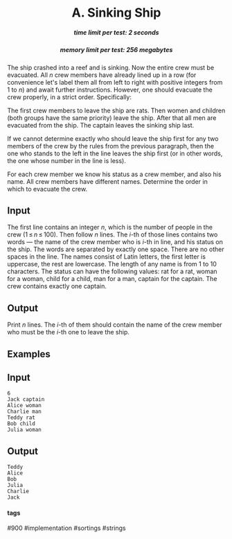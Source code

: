 <h1 style='text-align: center;'> A. Sinking Ship</h1>

<h5 style='text-align: center;'>time limit per test: 2 seconds</h5>
<h5 style='text-align: center;'>memory limit per test: 256 megabytes</h5>

The ship crashed into a reef and is sinking. Now the entire crew must be evacuated. All *n* crew members have already lined up in a row (for convenience let's label them all from left to right with positive integers from 1 to *n*) and await further instructions. However, one should evacuate the crew properly, in a strict order. Specifically:

The first crew members to leave the ship are rats. Then women and children (both groups have the same priority) leave the ship. After that all men are evacuated from the ship. The captain leaves the sinking ship last.

If we cannot determine exactly who should leave the ship first for any two members of the crew by the rules from the previous paragraph, then the one who stands to the left in the line leaves the ship first (or in other words, the one whose number in the line is less).

For each crew member we know his status as a crew member, and also his name. All crew members have different names. Determine the order in which to evacuate the crew.

## Input

The first line contains an integer *n*, which is the number of people in the crew (1 ≤ *n* ≤ 100). Then follow *n* lines. The *i*-th of those lines contains two words — the name of the crew member who is *i*-th in line, and his status on the ship. The words are separated by exactly one space. There are no other spaces in the line. The names consist of Latin letters, the first letter is uppercase, the rest are lowercase. The length of any name is from 1 to 10 characters. The status can have the following values: rat for a rat, woman for a woman, child for a child, man for a man, captain for the captain. The crew contains exactly one captain.

## Output

Print *n* lines. The *i*-th of them should contain the name of the crew member who must be the *i*-th one to leave the ship.

## Examples

## Input


```
6  
Jack captain  
Alice woman  
Charlie man  
Teddy rat  
Bob child  
Julia woman  

```
## Output


```
Teddy  
Alice  
Bob  
Julia  
Charlie  
Jack  

```


#### tags 

#900 #implementation #sortings #strings 